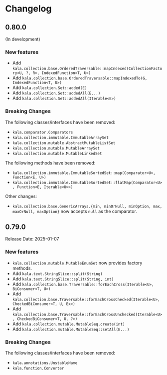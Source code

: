# Changelog

## 0.80.0

(In development)

### New features

* Add `kala.collection.base.OrderedTraversable::mapIndexed(CollectionFactory<U, ?, R>, IndexedFunction<T, U>)`
* Add `kala.collection.base.OrderedTraversable::mapIndexedTo(G, IndexedFunction<T, U>)`
* Add `kala.collection.Set::added(E)`
* Add `kala.collection.Set::addedAll(E...)`
* Add `kala.collection.Set::addedAll(Iterable<E>)`

### Breaking Changes

The following classes/interfaces have been removed:

* `kala.comparator.Comparators`
* `kala.collection.immutable.ImmutableArraySet`
* `kala.collection.mutable.AbstractMutableListSet`
* `kala.collection.mutable.MutableArraySet`
* `kala.collection.mutable.MutableLinkedSet`

The following methods have been removed:

* `kala.collection.immutable.ImmutableSortedSet::map(Comparator<U>, Function<E, U>)`
* `kala.collection.immutable.ImmutableSortedSet::flatMap(Comparator<U>, Function<E, Iterable<U>>)`

Other changes:

* `kala.collection.base.GenericArrays.{min, minOrNull, minOption, max, maxOrNull, maxOption}` now accepts `null` as the comparator.

## 0.79.0

Release Date: 2025-01-07

### New features

* `kala.collection.mutable.MutableEnumSet` now provides factory methods.
* Add `kala.text.StringSlice::split(String)`
* Add `kala.text.StringSlice::split(String, int)`
* Add `kala.collection.base.Traversable::forEachCross(Iterable<U>, BiConsumer<T, U>)`
* Add `kala.collection.base.Traversable::forEachCrossChecked(Iterable<U>, CheckedBiConsumer<T, U, Ex>)`
* Add `kala.collection.base.Traversable::forEachCrossUnchecked(Iterable<U>, CheckedBiConsumer<T, U, ?>)`
* Add `kala.collection.mutable.MutableSeq.create(int)`
* Add `kala.collection.mutable.MutableSeq::setAll(E...)`

### Breaking Changes

The following classes/interfaces have been removed:

* `kala.annotations.UnstableName`
* `kala.function.Converter`
